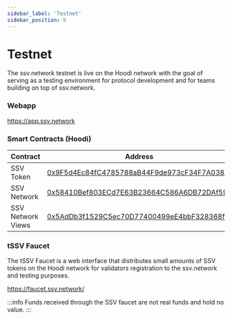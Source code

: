 ```yaml
---
sidebar_label: 'Testnet'
sidebar_position: 9
---
```


# Testnet

The ssv.network testnet is live on the Hoodi network with the goal of serving as a testing environment for protocol development and for teams building on top of ssv.network.

### Webapp

https://app.ssv.network

### Smart Contracts (Hoodi)

| **Contract**      | **Address**                                                                                                                   |
| ----------------- | ----------------------------------------------------------------------------------------------------------------------------- |
| SSV Token         | [0x9F5d4Ec84fC4785788aB44F9de973cF34F7A038e](https://hoodi.etherscan.io/address/0x9F5d4Ec84fC4785788aB44F9de973cF34F7A038e) |
| SSV Network       | [0x58410Bef803ECd7E63B23664C586A6DB72DAf59c](https://hoodi.etherscan.io/address/0x58410Bef803ECd7E63B23664C586A6DB72DAf59c) |
| SSV Network Views | [0x5AdDb3f1529C5ec70D77400499eE4bbF328368fe](https://hoodi.etherscan.io/address/0x5AdDb3f1529C5ec70D77400499eE4bbF328368fe) |


### tSSV Faucet <a href="#id-652a6sxy0wse" id="id-652a6sxy0wse"></a>

The tSSV Faucet is a web interface that distributes small amounts of SSV tokens on the Hoodi network for validators registration to the ssv.network and testing purposes.

https://faucet.ssv.network/

:::info
Funds received through the SSV faucet are not real funds and hold no value.
:::